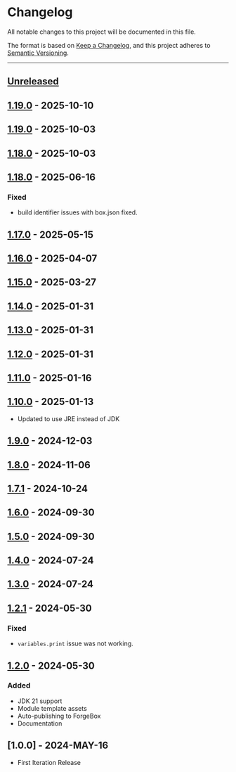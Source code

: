 # Changelog

All notable changes to this project will be documented in this file.

The format is based on [Keep a Changelog](https://keepachangelog.com/en/1.0.0/),
and this project adheres to [Semantic Versioning](https://semver.org/spec/v2.0.0.html).

* * *

## [Unreleased]

## [1.19.0] - 2025-10-10

## [1.19.0] - 2025-10-03

## [1.18.0] - 2025-10-03

## [1.18.0] - 2025-06-16

### Fixed

- build identifier issues with box.json fixed.

## [1.17.0] - 2025-05-15

## [1.16.0] - 2025-04-07

## [1.15.0] - 2025-03-27

## [1.14.0] - 2025-01-31

## [1.13.0] - 2025-01-31

## [1.12.0] - 2025-01-31

## [1.11.0] - 2025-01-16

## [1.10.0] - 2025-01-13

- Updated to use JRE instead of JDK

## [1.9.0] - 2024-12-03

## [1.8.0] - 2024-11-06

## [1.7.1] - 2024-10-24

## [1.6.0] - 2024-09-30

## [1.5.0] - 2024-09-30

## [1.4.0] - 2024-07-24

## [1.3.0] - 2024-07-24

## [1.2.1] - 2024-05-30

### Fixed

- `variables.print` issue was not working.

## [1.2.0] - 2024-05-30

### Added

- JDK 21 support
- Module template assets
- Auto-publishing to ForgeBox
- Documentation

## [1.0.0] - 2024-MAY-16

- First Iteration Release

[unreleased]: https://github.com/ortus-boxlang/commandbox-boxlang/compare/v1.19.0...HEAD
[1.19.0]: https://github.com/ortus-boxlang/commandbox-boxlang/compare/v1.19.0...v1.19.0
[1.18.0]: https://github.com/ortus-boxlang/commandbox-boxlang/compare/v1.18.0...v1.18.0
[1.17.0]: https://github.com/ortus-boxlang/commandbox-boxlang/compare/v1.16.0...v1.17.0
[1.16.0]: https://github.com/ortus-boxlang/commandbox-boxlang/compare/v1.15.0...v1.16.0
[1.15.0]: https://github.com/ortus-boxlang/commandbox-boxlang/compare/v1.14.0...v1.15.0
[1.14.0]: https://github.com/ortus-boxlang/commandbox-boxlang/compare/v1.13.0...v1.14.0
[1.13.0]: https://github.com/ortus-boxlang/commandbox-boxlang/compare/v1.12.0...v1.13.0
[1.12.0]: https://github.com/ortus-boxlang/commandbox-boxlang/compare/v1.11.0...v1.12.0
[1.11.0]: https://github.com/ortus-boxlang/commandbox-boxlang/compare/v1.10.0...v1.11.0
[1.10.0]: https://github.com/ortus-boxlang/commandbox-boxlang/compare/v1.9.0...v1.10.0
[1.9.0]: https://github.com/ortus-boxlang/commandbox-boxlang/compare/v1.8.0...v1.9.0
[1.8.0]: https://github.com/ortus-boxlang/commandbox-boxlang/compare/v1.7.1...v1.8.0
[1.7.1]: https://github.com/ortus-boxlang/commandbox-boxlang/compare/v1.6.0...v1.7.1
[1.6.0]: https://github.com/ortus-boxlang/commandbox-boxlang/compare/v1.5.0...v1.6.0
[1.5.0]: https://github.com/ortus-boxlang/commandbox-boxlang/compare/v1.4.0...v1.5.0
[1.4.0]: https://github.com/ortus-boxlang/commandbox-boxlang/compare/v1.3.0...v1.4.0
[1.3.0]: https://github.com/ortus-boxlang/commandbox-boxlang/compare/v1.2.1...v1.3.0
[1.2.1]: https://github.com/ortus-boxlang/commandbox-boxlang/compare/v1.2.0...v1.2.1
[1.2.0]: https://github.com/ortus-boxlang/commandbox-boxlang/compare/e57737376b541899d961aa75a3dfed445051bce5...v1.2.0
